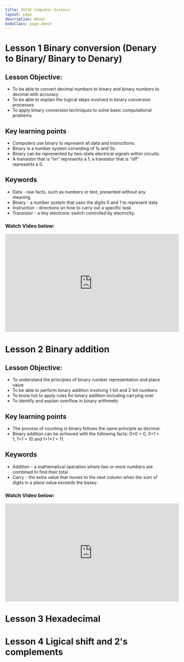 ```yaml
---
title: IGCSE Computer Science
layout: page
description: About
bodyClass: page-about
---
```


# Lesson 1 Binary conversion (Denary to Binary/ Binary to Denary)

## Lesson Objective:
- To be able to convert decimal numbers to binary and binary numbers to decimal with accuracy
- To be able to explain the logical steps involved in binary conversion processes
- To apply binary conversion techniques to solve basic computational problems

## Key learning points

- Computers use binary to represent all data and instructions.
- Binary is a number system consisting of 1s and 0s.
- Binary can be represented by two-state electrical signals within circuits.
- A transistor that is “on” represents a 1; a transistor that is “off” represents a 0.

## Keywords

- Data - raw facts, such as numbers or text, presented without any meaning
- Binary - a number system that uses the digits 0 and 1 to represent data
- Instruction - directions on how to carry out a specific task
- Transistor - a tiny electronic switch controlled by electricity.

### Watch Video below:
<iframe width="560" height="315" src="https://www.youtube.com/embed/iAxeigunq3I?si=9RVaz_WUlWn9pzil" title="YouTube video player" frameborder="0" allow="accelerometer; autoplay; clipboard-write; encrypted-media; gyroscope; picture-in-picture; web-share" referrerpolicy="strict-origin-when-cross-origin" allowfullscreen></iframe>

# Lesson 2 Binary addition
## Lesson Objective:
- To understand the principles of binary number representation and place value
- To be able to perform binary addition involving 1-bit and 2-bit numbers
- To know hot to apply rules for binary addition including carrying over
- To identify and explain overflow in binary arithmetic

## Key learning points
- The process of counting in binary follows the same principle as decimal.
- Binary addition can be achieved with the following facts: 0+0 = 0, 0+1 = 1, 1+1 = 10 and 1+1+1 = 11.

## Keywords

- Addition - a mathematical operation where two or more numbers are combined to find their total
- Carry - the extra value that moves to the next column when the sum of digits in a place value exceeds the basey.

### Watch Video below:

<iframe width="560" height="315" src="https://www.youtube.com/embed/iAxeigunq3I?si=Zl2MbTtDVHOORFTf" title="YouTube video player" frameborder="0" allow="accelerometer; autoplay; clipboard-write; encrypted-media; gyroscope; picture-in-picture; web-share" referrerpolicy="strict-origin-when-cross-origin" allowfullscreen></iframe>


# Lesson 3 Hexadecimal
# Lesson 4 Ligical shift and 2's complements
